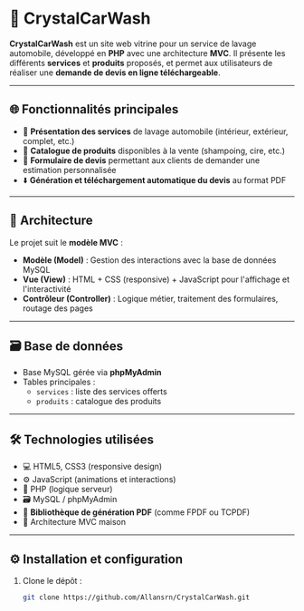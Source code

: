 # 🚗 CrystalCarWash

**CrystalCarWash** est un site web vitrine pour un service de lavage automobile, développé en **PHP** avec une architecture **MVC**. Il présente les différents **services** et **produits** proposés, et permet aux utilisateurs de réaliser une **demande de devis en ligne téléchargeable**.

---

## 🌐 Fonctionnalités principales

- 🧼 **Présentation des services** de lavage automobile (intérieur, extérieur, complet, etc.)
- 🛒 **Catalogue de produits** disponibles à la vente (shampoing, cire, etc.)
- 📄 **Formulaire de devis** permettant aux clients de demander une estimation personnalisée
- ⬇️ **Génération et téléchargement automatique du devis** au format PDF

---

## 🧱 Architecture

Le projet suit le **modèle MVC** :
- **Modèle (Model)** : Gestion des interactions avec la base de données MySQL
- **Vue (View)** : HTML + CSS (responsive) + JavaScript pour l'affichage et l'interactivité
- **Contrôleur (Controller)** : Logique métier, traitement des formulaires, routage des pages

---

## 🗃️ Base de données

- Base MySQL gérée via **phpMyAdmin**
- Tables principales :
  - `services` : liste des services offerts
  - `produits` : catalogue des produits

---

## 🛠️ Technologies utilisées

- 💻 HTML5, CSS3 (responsive design)
- ⚙️ JavaScript (animations et interactions)
- 🧠 PHP (logique serveur)
- 🗃️ MySQL / phpMyAdmin
- 🧾 **Bibliothèque de génération PDF** (comme FPDF ou TCPDF)
- 📐 Architecture MVC maison

---

## ⚙️ Installation et configuration

1. Clone le dépôt :
   ```bash
   git clone https://github.com/Allansrn/CrystalCarWash.git
